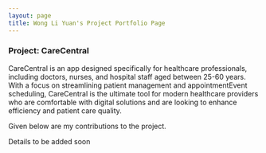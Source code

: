 ```yaml
---
layout: page
title: Wong Li Yuan's Project Portfolio Page
---
```


### Project: CareCentral

CareCentral is an app designed specifically for healthcare professionals, including doctors, nurses, and hospital staff aged between 25-60 years. With a focus on streamlining patient management and appointmentEvent scheduling, CareCentral is the ultimate tool for modern healthcare providers who are comfortable with digital solutions and are looking to enhance efficiency and patient care quality.

Given below are my contributions to the project.

Details to be added soon
